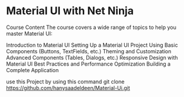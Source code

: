 # Material UI with Net Ninja


Course Content
The course covers a wide range of topics to help you master Material UI:

Introduction to Material UI
Setting Up a Material UI Project
Using Basic Components (Buttons, TextFields, etc.)
Theming and Customization
Advanced Components (Tables, Dialogs, etc.)
Responsive Design with Material UI
Best Practices and Performance Optimization
Building a Complete Application

use this Project by using this command git clone https://github.com/hanysaadeldeen/Material-Ui.git
